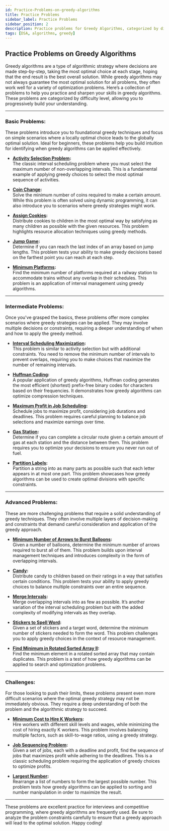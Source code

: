 ```yaml
---
id: Practice-Problems-on-greedy-algorithms
title: Practice Problems
sidebar_label: Practice Problems
sidebar_position: 2
description: Practice problems for Greedy Algorithms, categorized by difficulty and topic. These problems help in understanding the practical application of greedy strategies in solving algorithmic challenges.
tags: [DSA, algorithms, greedy]
---
```


## Practice Problems on Greedy Algorithms

Greedy algorithms are a type of algorithmic strategy where decisions are made step-by-step, taking the most optimal choice at each stage, hoping that the end result is the best overall solution. While greedy algorithms may not always guarantee the most optimal solution for all problems, they often work well for a variety of optimization problems. Here’s a collection of problems to help you practice and sharpen your skills in greedy algorithms. These problems are categorized by difficulty level, allowing you to progressively build your understanding.

---

### Basic Problems:

These problems introduce you to foundational greedy techniques and focus on simple scenarios where a locally optimal choice leads to the globally optimal solution. Ideal for beginners, these problems help you build intuition for identifying when greedy algorithms can be applied effectively.

- **[Activity Selection Problem](https://leetcode.com/problems/maximum-number-of-non-overlapping-intervals/):**  
  The classic interval scheduling problem where you must select the maximum number of non-overlapping intervals. This is a fundamental example of applying greedy choices to select the most optimal sequence of activities.

- **[Coin Change](https://leetcode.com/problems/coin-change/):**  
  Solve the minimum number of coins required to make a certain amount. While this problem is often solved using dynamic programming, it can also introduce you to scenarios where greedy strategies might work.

- **[Assign Cookies](https://leetcode.com/problems/assign-cookies/):**  
  Distribute cookies to children in the most optimal way by satisfying as many children as possible with the given resources. This problem highlights resource allocation techniques using greedy methods.

- **[Jump Game](https://leetcode.com/problems/jump-game/):**  
  Determine if you can reach the last index of an array based on jump lengths. This problem tests your ability to make greedy decisions based on the farthest point you can reach at each step.

- **[Minimum Platforms](https://leetcode.com/problems/minimum-platforms/):**  
  Find the minimum number of platforms required at a railway station to accommodate trains without any overlap in their schedules. This problem is an application of interval management using greedy algorithms.

---

### Intermediate Problems:

Once you've grasped the basics, these problems offer more complex scenarios where greedy strategies can be applied. They may involve multiple decisions or constraints, requiring a deeper understanding of when and how to apply the greedy method.

- **[Interval Scheduling Maximization](https://leetcode.com/problems/non-overlapping-intervals/):**  
  This problem is similar to activity selection but with additional constraints. You need to remove the minimum number of intervals to prevent overlaps, requiring you to make choices that maximize the number of remaining intervals.

- **[Huffman Coding](https://www.geeksforgeeks.org/huffman-coding-greedy-algo-3/):**  
  A popular application of greedy algorithms, Huffman coding generates the most efficient (shortest) prefix-free binary codes for characters based on their frequencies. It demonstrates how greedy algorithms can optimize compression techniques.

- **[Maximum Profit in Job Scheduling](https://leetcode.com/problems/maximum-profit-in-job-scheduling/):**  
  Schedule jobs to maximize profit, considering job durations and deadlines. This problem requires careful planning to balance job selections and maximize earnings over time.

- **[Gas Station](https://leetcode.com/problems/gas-station/):**  
  Determine if you can complete a circular route given a certain amount of gas at each station and the distance between them. This problem requires you to optimize your decisions to ensure you never run out of fuel.

- **[Partition Labels](https://leetcode.com/problems/partition-labels/):**  
  Partition a string into as many parts as possible such that each letter appears in at most one part. This problem showcases how greedy algorithms can be used to create optimal divisions with specific constraints.

---

### Advanced Problems:

These are more challenging problems that require a solid understanding of greedy techniques. They often involve multiple layers of decision-making and constraints that demand careful consideration and application of the greedy approach.

- **[Minimum Number of Arrows to Burst Balloons](https://leetcode.com/problems/minimum-number-of-arrows-to-burst-balloons/):**  
  Given a number of balloons, determine the minimum number of arrows required to burst all of them. This problem builds upon interval management techniques and introduces complexity in the form of overlapping intervals.

- **[Candy](https://leetcode.com/problems/candy/):**  
  Distribute candy to children based on their ratings in a way that satisfies certain conditions. This problem tests your ability to apply greedy choices to balance multiple constraints over an entire sequence.

- **[Merge Intervals](https://leetcode.com/problems/merge-intervals/):**  
  Merge overlapping intervals into as few as possible. It’s another variation of the interval scheduling problem but with the added complexity of modifying intervals as they overlap.

- **[Stickers to Spell Word](https://leetcode.com/problems/stickers-to-spell-word/):**  
  Given a set of stickers and a target word, determine the minimum number of stickers needed to form the word. This problem challenges you to apply greedy choices in the context of resource management.

- **[Find Minimum in Rotated Sorted Array II](https://leetcode.com/problems/find-minimum-in-rotated-sorted-array-ii/):**  
  Find the minimum element in a rotated sorted array that may contain duplicates. This problem is a test of how greedy algorithms can be applied to search and optimization problems.

---

### Challenges:

For those looking to push their limits, these problems present even more difficult scenarios where the optimal greedy strategy may not be immediately obvious. They require a deep understanding of both the problem and the algorithmic strategy to succeed.

- **[Minimum Cost to Hire K Workers](https://leetcode.com/problems/minimum-cost-to-hire-k-workers/):**  
  Hire workers with different skill levels and wages, while minimizing the cost of hiring exactly K workers. This problem involves balancing multiple factors, such as skill-to-wage ratios, using a greedy strategy.

- **[Job Sequencing Problem](https://www.geeksforgeeks.org/job-sequencing-problem/):**  
  Given a set of jobs, each with a deadline and profit, find the sequence of jobs that maximizes profit while adhering to the deadlines. This is a classic scheduling problem requiring the application of greedy choices to optimize profits.

- **[Largest Number](https://leetcode.com/problems/largest-number/):**  
  Rearrange a list of numbers to form the largest possible number. This problem tests how greedy algorithms can be applied to sorting and number manipulation in order to maximize the result.

---

These problems are excellent practice for interviews and competitive programming, where greedy algorithms are frequently used. Be sure to analyze the problem constraints carefully to ensure that a greedy approach will lead to the optimal solution. Happy coding!
